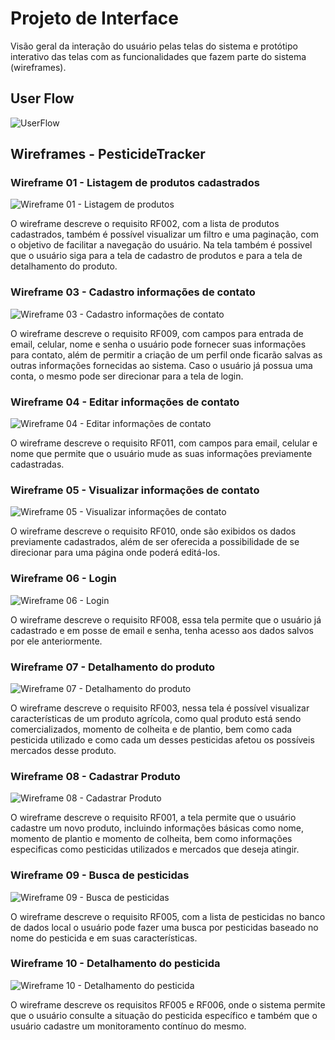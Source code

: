 
# Projeto de Interface

Visão geral da interação do usuário pelas telas do sistema e protótipo interativo das telas com as funcionalidades que fazem parte do sistema (wireframes).

## User Flow

![UserFlow](img/userflow.png)


## Wireframes - PesticideTracker

### Wireframe 01 - Listagem de produtos cadastrados

![Wireframe 01 - Listagem de produtos](img/wireframe-01.png)

O wireframe descreve o requisito RF002, com a lista de produtos cadastrados, também é possível visualizar um filtro e uma paginação, com o objetivo de facilitar a navegação do usuário. Na tela também é possivel que o usuário siga para a tela de cadastro de produtos e para a tela de detalhamento do produto.

### Wireframe 03 - Cadastro informações de contato

![Wireframe 03 - Cadastro informações de contato](img/Wireframe-03-Cadastro%20informações%20de%20contato.png)

O wireframe descreve o requisito RF009, com campos para entrada de email, celular, nome e senha o usuário pode fornecer suas informações para contato, além de permitir a criação de um perfil onde ficarão salvas as outras informações fornecidas ao sistema.
Caso o usuário já possua uma conta, o mesmo pode ser direcionar para a tela de login.

### Wireframe 04 - Editar informações de contato

![Wireframe 04 - Editar informações de contato](img/Wireframe-04-Editar%20informações%20de%20contato.png)

O wireframe descreve o requisito RF011, com campos para email, celular e nome que permite que o usuário mude as suas informações previamente cadastradas.

### Wireframe 05 - Visualizar informações de contato

![Wireframe 05 - Visualizar informações de contato](img/Wireframe-05-Visualizar%20informações%20de%20contato.png)

O wireframe descreve o requisito RF010, onde são exibidos os dados previamente cadastrados, além de ser oferecida a possibilidade de se direcionar para uma página onde poderá editá-los.


### Wireframe 06 - Login

![Wireframe 06 - Login](img/Wireframe-06-Login.png)

O wireframe descreve o requisito RF008, essa tela permite que o usuário já cadastrado e em posse de email e senha, tenha acesso aos dados salvos por ele anteriormente.

### Wireframe 07 - Detalhamento do produto

![Wireframe 07 - Detalhamento do produto](img/Wireframe-07-Detalhamento%20do%20produto.png)

O wireframe descreve o requisito RF003, nessa tela é possível visualizar características de um produto agrícola, como qual produto está sendo comercializados, momento de colheita e de plantio, bem como cada pesticida utilizado e como cada um desses pesticidas afetou os possíveis mercados desse produto.


### Wireframe 08 - Cadastrar Produto

![Wireframe 08 - Cadastrar Produto](img/Wireframe-08-Cadastrar%20Produto.png)

O wireframe descreve o requisito RF001, a tela permite que o usuário cadastre um novo produto, incluindo informações básicas como nome, momento de plantio e momento de colheita, bem como informações especificas como pesticidas utilizados e mercados que deseja atingir.


### Wireframe 09 - Busca de pesticidas

![Wireframe 09 - Busca de pesticidas](img/Wireframe-09-Busca%20de%20pesticidas.png)

O wireframe descreve o requisito RF005, com a lista de pesticidas no banco de dados local o usuário pode fazer uma busca por pesticidas baseado no nome do pesticida e em suas características.


### Wireframe 10 - Detalhamento do pesticida

![Wireframe 10 - Detalhamento do pesticida](https://github.com/user-attachments/assets/62c4069d-668a-4f78-85d2-fced115346a9)

O wireframe descreve os requisitos RF005 e RF006, onde o sistema permite que o usuário consulte a situação do pesticida específico e também que o usuário cadastre um monitoramento contínuo do mesmo.

